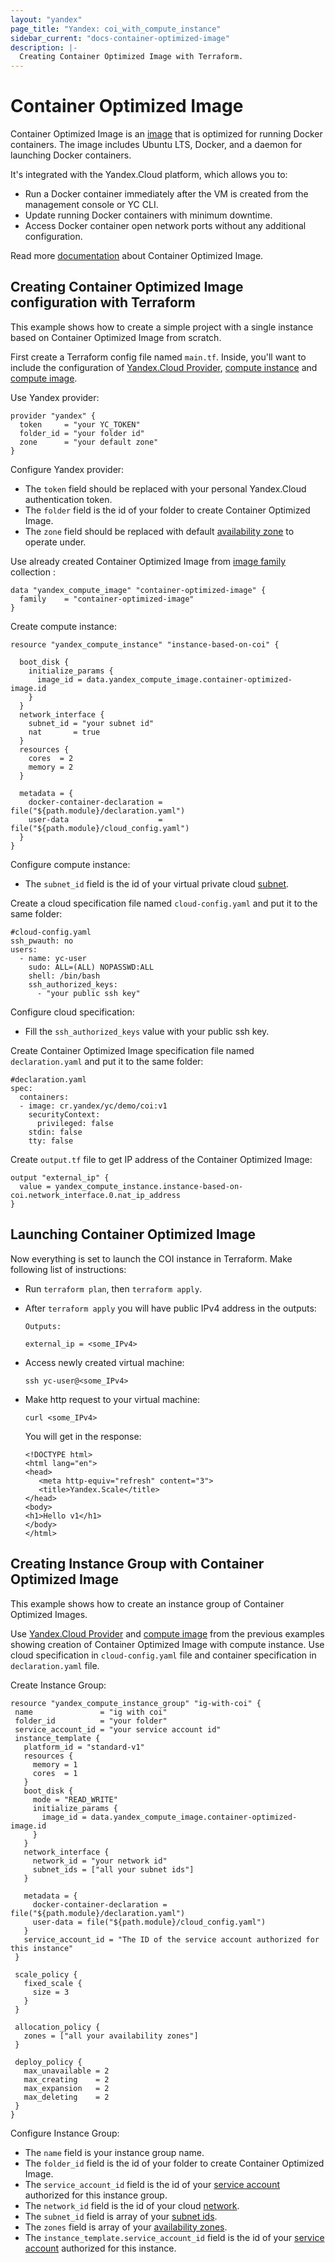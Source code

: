 ```yaml
---
layout: "yandex"
page_title: "Yandex: coi_with_compute_instance"
sidebar_current: "docs-container-optimized-image"
description: |-
  Creating Container Optimized Image with Terraform.
---
```


# Container Optimized Image

Container Optimized Image is an [image](https://cloud.yandex.com/docs/compute/concepts/image) that is optimized for running Docker containers. 
The image includes Ubuntu LTS, Docker, and a daemon for launching Docker containers.

It's integrated with the Yandex.Cloud platform, which allows you to:

* Run a Docker container immediately after the VM is created from the management console or YC CLI.
* Update running Docker containers with minimum downtime.
* Access Docker container open network ports without any additional configuration.

Read more [documentation](https://cloud.yandex.com/docs/container-registry/concepts/coi) about Container Optimized Image.

## Creating Container Optimized Image configuration with Terraform

This example shows how to create a simple project with a single instance based on Container Optimized Image from scratch.
 
First create a Terraform config file named ```main.tf```. Inside, you'll want to include the configuration of 
[Yandex.Cloud Provider](https://www.terraform.io/docs/providers/yandex/index.html), 
[compute instance](https://www.terraform.io/docs/providers/yandex/r/compute_instance.html)
and [compute image](https://www.terraform.io/docs/providers/yandex/d/datasource_compute_image.html).

Use Yandex provider:

```hcl
provider "yandex" {
  token     = "your YC_TOKEN"
  folder_id = "your folder id"
  zone      = "your default zone"
}
```

Configure Yandex provider:

* The `token` field should be replaced with your personal Yandex.Cloud authentication token.
* The `folder` field is the id of your folder to create Container Optimized Image.
* The `zone` field should be replaced with default [availability zone]((https://cloud.yandex.com/docs/overview/concepts/geo-scope)) to operate under.

Use already created Container Optimized Image from [image family](https://cloud.yandex.com/docs/compute/concepts/images#family) collection :

```hcl
data "yandex_compute_image" "container-optimized-image" {
  family    = "container-optimized-image"
}
```

Create compute instance:

```hcl
resource "yandex_compute_instance" "instance-based-on-coi" {

  boot_disk {
    initialize_params {
      image_id = data.yandex_compute_image.container-optimized-image.id
    }
  }
  network_interface {
    subnet_id = "your subnet id"
    nat       = true
  }
  resources {
    cores  = 2
    memory = 2
  }

  metadata = {
    docker-container-declaration = file("${path.module}/declaration.yaml")
    user-data                    = file("${path.module}/cloud_config.yaml")
  }
}
```

Configure compute instance:

* The `subnet_id` field is the id of your virtual private cloud [subnet](https://www.terraform.io/docs/providers/yandex/d/datasource_vpc_subnet.html).

Create a cloud specification file named  ```cloud-config.yaml``` and put it to the same folder:

```hcl
#cloud-config.yaml
ssh_pwauth: no
users:
  - name: yc-user
    sudo: ALL=(ALL) NOPASSWD:ALL
    shell: /bin/bash
    ssh_authorized_keys:
      - "your public ssh key"
```

Configure cloud specification:

* Fill the `ssh_authorized_keys` value with your public ssh key.

Create Container Optimized Image specification file named ```declaration.yaml``` and put it to the same folder:

```hcl
#declaration.yaml
spec:
  containers:
  - image: cr.yandex/yc/demo/coi:v1
    securityContext:
      privileged: false
    stdin: false
    tty: false
```

Create ```output.tf``` file to get IP address of the Container Optimized Image:

```hcl
output "external_ip" {
  value = yandex_compute_instance.instance-based-on-coi.network_interface.0.nat_ip_address
}
```

## Launching Container Optimized Image

Now everything is set to launch the COI instance in Terraform. Make following list of instructions:

* Run ```terraform plan```, then ```terraform apply```.

* After ```terraform apply``` you will have public IPv4 address in the outputs:
  
  ```hcl
  Outputs:

  external_ip = <some_IPv4>
  ```
* Access newly created virtual machine:
  
  ```hcl
  ssh yc-user@<some_IPv4>
  ```

* Make http request to your virtual machine:
  
  ```hcl
  curl <some_IPv4>
  ```
  
  You will get in the response:
  
  ```hcl
  <!DOCTYPE html>
  <html lang="en">
  <head>
     <meta http-equiv="refresh" content="3">
     <title>Yandex.Scale</title>
  </head>
  <body>
  <h1>Hello v1</h1>
  </body>
  </html>
  ```
  
## Creating Instance Group with Container Optimized Image

This example shows how to create an instance group of Container Optimized Images. 

Use [Yandex.Cloud Provider](https://www.terraform.io/docs/providers/yandex/index.html) and [compute image](https://www.terraform.io/docs/providers/yandex/d/datasource_compute_image.html) 
from the previous examples showing creation of Container Optimized Image with compute instance. 
Use cloud specification in ```cloud-config.yaml``` file and container specification in ```declaration.yaml``` file.

Create Instance Group:

 ```hcl
resource "yandex_compute_instance_group" "ig-with-coi" {
  name               = "ig with coi"
  folder_id          = "your folder"
  service_account_id = "your service account id"
  instance_template {
    platform_id = "standard-v1"
    resources {
      memory = 1
      cores  = 1
    }
    boot_disk {
      mode = "READ_WRITE"
      initialize_params {
        image_id = data.yandex_compute_image.container-optimized-image.id
      }
    }
    network_interface {
      network_id = "your network id"
      subnet_ids = ["all your subnet ids"]
    }

    metadata = {
      docker-container-declaration = file("${path.module}/declaration.yaml")
      user-data = file("${path.module}/cloud_config.yaml")
    }
    service_account_id = "The ID of the service account authorized for this instance"
  }

  scale_policy {
    fixed_scale {
      size = 3
    }
  }

  allocation_policy {
    zones = ["all your availability zones"]
  }

  deploy_policy {
    max_unavailable = 2
    max_creating    = 2
    max_expansion   = 2
    max_deleting    = 2
  }
}
 ```

Configure Instance Group:

* The `name` field is your instance group name.
* The `folder_id` field is the id of your folder to create Container Optimized Image.
* The `service_account_id` field is the id of your [service account](https://cloud.yandex.com/docs/iam/concepts/users/service-accounts) authorized for this instance group.
* The `network_id` field is the id of your cloud [network](https://cloud.yandex.com/docs/vpc/concepts/network#network).
* The `subnet_id` field is array of your [subnet ids](https://cloud.yandex.com/docs/vpc/concepts/network#subnet).
* The `zones` field is array of your [availability zones](https://cloud.yandex.com/docs/overview/concepts/geo-scope).
* The `instance_template.service_account_id` field is the id of your [service account](https://cloud.yandex.com/docs/iam/concepts/users/service-accounts) authorized for this instance.
